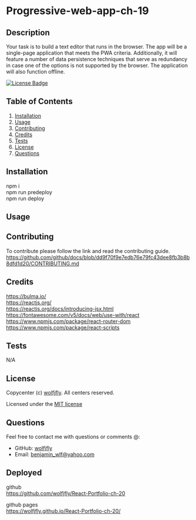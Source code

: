 # Progressive-web-app-ch-19
  
  ## Description
  Your task is to build a text editor that runs in the browser. The app will be a single-page application that meets the PWA criteria. Additionally, it will feature a number of data persistence techniques that serve as redundancy in case one of the options is not supported by the browser. The application will also function offline.  
  
  [![License Badge](https://img.shields.io/badge/license-MIT-success?style=plastic)](https://choosealicense.com/licenses/mit/)
  
  
  ## Table of Contents
  1. [Installation](#installation)
  2. [Usage](#usage)
  3. [Contributing](#contributing)
  4. [Credits](#credits)
  5. [Tests](#tests)
  6. [License](#license)
  7. [Questions](#questions)

  ## Installation
  npm i  
  npm run predeploy  
  npm run deploy  

  ## Usage
  <!-- <img width="1207" alt="Demo" src="client/src/GIf/demo.gif">   -->
  
  


  
  ## Contributing
  To contribute please follow the link and read the contributing guide. https://github.com/github/docs/blob/dd9f70f9e7edb76e79fc43dee8fb3b8b8dfd1d20/CONTRIBUTING.md
  

  ## Credits
  https://bulma.io/  
  https://reactjs.org/  
  https://reactjs.org/docs/introducing-jsx.html  
  https://fontawesome.com/v5/docs/web/use-with/react  
  https://www.npmjs.com/package/react-router-dom  
  https://www.npmjs.com/package/react-scripts  


  ## Tests
  N/A
  

  ## License
  Copycenter (c) [wolfjfly](https://github.com/wolfjfly). All centers reserved. 
  
Licensed under the [MIT license](https://choosealicense.com/licenses/mit/)
  

  ## Questions
  Feel free to contact me with questions or comments @:
  - GitHub: [wolfjfly](https://github.com/wolfjfly)
  - Email: [benjamin_wlf@yahoo.com](mailto:benjamin_wlf@yahoo.com)
  
  ## Deployed
    
  github   
  https://github.com/wolfjfly/React-Portfolio-ch-20 

  github pages   
  https://wolfjfly.github.io/React-Portfolio-ch-20/


